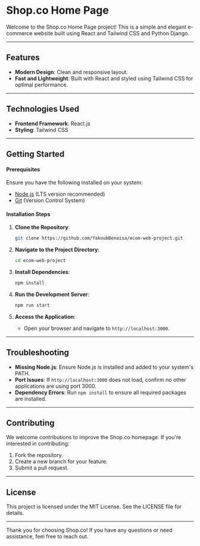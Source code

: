 # Shop.co Home Page

Welcome to the Shop.co Home Page project! This is a simple and elegant e-commerce website built using React and Tailwind CSS and Python Django.

---

## Features

- **Modern Design**: Clean and responsive layout.
- **Fast and Lightweight**: Built with React and styled using Tailwind CSS for optimal performance.

---

## Technologies Used

- **Frontend Framework**: React.js
- **Styling**: Tailwind CSS

---

## Getting Started


#### Prerequisites

Ensure you have the following installed on your system:

- [Node.js](https://nodejs.org/en) (LTS version recommended)
- [Git](https://git-scm.com/) (Version Control System)

#### Installation Steps

1. **Clone the Repository**:
   ```bash
   git clone https://github.com/YakoubBenaisa/ecom-web-project.git
   ```

2. **Navigate to the Project Directory**:
   ```bash
   cd ecom-web-project
   ```

3. **Install Dependencies**:
   ```bash
   npm install
   ```

4. **Run the Development Server**:
   ```bash
   npm run start
   ```

5. **Access the Application**:
   - Open your browser and navigate to `http://localhost:3000`.

---

## Troubleshooting

- **Missing Node.js**: Ensure Node.js is installed and added to your system's PATH.
- **Port Issues**: If `http://localhost:3000` does not load, confirm no other applications are using port 3000.
- **Dependency Errors**: Run `npm install` to ensure all required packages are installed.

---

## Contributing

We welcome contributions to improve the Shop.co homepage. If you're interested in contributing:

1. Fork the repository.
2. Create a new branch for your feature.
3. Submit a pull request.

---

## License

This project is licensed under the MIT License. See the LICENSE file for details.

---

Thank you for choosing Shop.co! If you have any questions or need assistance, feel free to reach out.

